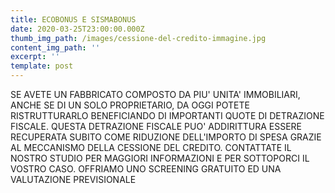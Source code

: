 ```yaml
---
title: ECOBONUS E SISMABONUS
date: 2020-03-25T23:00:00.000Z
thumb_img_path: /images/cessione-del-credito-immagine.jpg
content_img_path: ''
excerpt: ''
template: post
---
```

SE AVETE UN FABBRICATO COMPOSTO DA PIU' UNITA' IMMOBILIARI, ANCHE SE DI UN SOLO PROPRIETARIO, DA OGGI POTETE RISTRUTTURARLO BENEFICIANDO DI IMPORTANTI QUOTE DI DETRAZIONE FISCALE. QUESTA DETRAZIONE FISCALE PUO' ADDIRITTURA ESSERE RECUPERATA SUBITO COME RIDUZIONE DELL'IMPORTO DI SPESA GRAZIE AL MECCANISMO DELLA CESSIONE DEL CREDITO. CONTATTATE IL NOSTRO STUDIO PER MAGGIORI INFORMAZIONI E PER SOTTOPORCI IL VOSTRO CASO. OFFRIAMO UNO SCREENING GRATUITO ED UNA VALUTAZIONE PREVISIONALE
